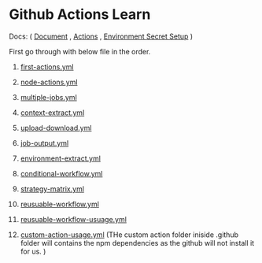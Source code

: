 # Github Actions Learn

Docs:  ( 
    [Document](https://docs.google.com/document/d/1dQJC4H0arppjTLWEerSGnX216Top9DV_WXQHctvySmQ/edit#heading=h.m83ctzpo3siq) , 
    [Actions]( https://github.com/marketplace/actions/checkout?version=v3.6.0.) , 
    [Environment Secret Setup](https://github.com/deepanshu195/github-actions-learn/settings/environments/)
    )

First go through with below file in the order.

1. [first-actions.yml](.github/workflows/first-action.yml)

2. [node-actions.yml](.github/workflows/node-action.yml)

3. [multiple-jobs.yml](.github/workflows/multiple-jobs.yml)

4. [context-extract.yml](.github/workflows/context-extract.yml)

5. [upload-download.yml](.github/workflows/upload-download.yml)

6. [job-output.yml](.github/workflows/job-output.yml)

7. [environment-extract.yml](.github/workflows/environment-extract.yml)

8. [conditional-workflow.yml](.github/workflows/conditional-workflow.yml)

9. [strategy-matrix.yml](.github/workflows/strategy-matrix.yml)

10. [reusuable-workflow.yml](.github/workflows/reusuable-workflow.yml)

11. [reusuable-workflow-usuage.yml](.github/workflows/reusuable-workflow-usuage.yml)

12. [custom-action-usage.yml](.github/workflows/custom-action-usage.yml)
    (THe custom action folder iniside .github folder will contains the npm dependencies as the github will not install it for us. )
